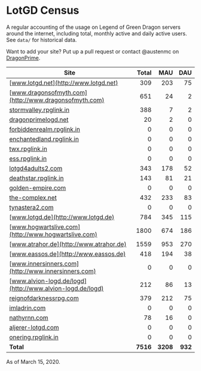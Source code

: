 # LotGD Census
A regular accounting of the usage on Legend of Green Dragon servers around the internet, including total, monthly active and daily active users. See `data/` for historical data.

Want to add your site? Put up a pull request or contact @austenmc on [DragonPrime](http://dragonprime.net).


Site | Total | MAU | DAU
--- | ---:| ---:| ---:
[www.lotgd.net](http://www.lotgd.net)|309|203|75
[www.dragonsofmyth.com](http://www.dragonsofmyth.com)|651|24|2
[stormvalley.rpglink.in](http://stormvalley.rpglink.in)|388|7|2
[dragonprimelogd.net](http://dragonprimelogd.net)|20|2|0
[forbiddenrealm.rpglink.in](http://forbiddenrealm.rpglink.in)|0|0|0
[enchantedland.rpglink.in](http://enchantedland.rpglink.in)|0|0|0
[twx.rpglink.in](http://twx.rpglink.in)|0|0|0
[ess.rpglink.in](http://ess.rpglink.in)|0|0|0
[lotgd4adults2.com](http://lotgd4adults2.com)|343|178|52
[deathstar.rpglink.in](http://deathstar.rpglink.in)|143|81|21
[golden-empire.com](http://golden-empire.com)|0|0|0
[the-complex.net](http://the-complex.net)|432|233|83
[tynastera2.com](http://tynastera2.com)|0|0|0
[www.lotgd.de](http://www.lotgd.de)|784|345|115
[www.hogwartslive.com](http://www.hogwartslive.com)|1800|674|186
[www.atrahor.de](http://www.atrahor.de)|1559|953|270
[www.eassos.de](http://www.eassos.de)|418|194|38
[www.innersinners.com](http://www.innersinners.com)|0|0|0
[www.alvion-logd.de/logd](http://www.alvion-logd.de/logd)|212|86|13
[reignofdarknessrpg.com](http://reignofdarknessrpg.com)|379|212|75
[imladrin.com](http://imladrin.com)|0|0|0
[nathyrnn.com](http://nathyrnn.com)|78|16|0
[aljerer-lotgd.com](http://aljerer-lotgd.com)|0|0|0
[onering.rpglink.in](http://onering.rpglink.in)|0|0|0
**Total**|**7516**|**3208**|**932**

As of March 15, 2020.
